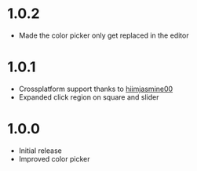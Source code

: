# 1.0.2

-   Made the color picker only get replaced in the editor

# 1.0.1

-   Crossplatform support thanks to [hiimjasmine00](https://github.com/hiimjasmine00)
-   Expanded click region on square and slider

# 1.0.0

-   Initial release
-   Improved color picker
